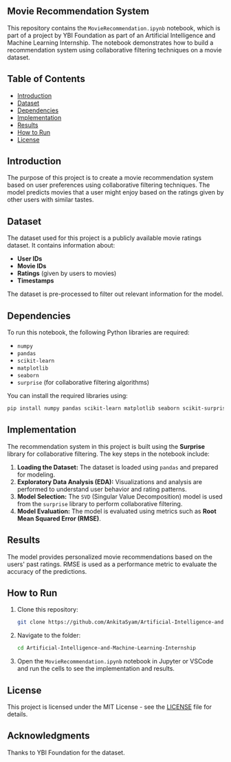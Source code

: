 ## Movie Recommendation System

This repository contains the `MovieRecommendation.ipynb` notebook, which is part of a project by YBI Foundation as part of an Artificial Intelligence and Machine Learning Internship. The notebook demonstrates how to build a recommendation system using collaborative filtering techniques on a movie dataset.

## Table of Contents

- [Introduction](#introduction)
- [Dataset](#dataset)
- [Dependencies](#dependencies)
- [Implementation](#implementation)
- [Results](#results)
- [How to Run](#how-to-run)
- [License](#license)

## Introduction

The purpose of this project is to create a movie recommendation system based on user preferences using collaborative filtering techniques. The model predicts movies that a user might enjoy based on the ratings given by other users with similar tastes.

## Dataset

The dataset used for this project is a publicly available movie ratings dataset. It contains information about:
- **User IDs**
- **Movie IDs**
- **Ratings** (given by users to movies)
- **Timestamps**

The dataset is pre-processed to filter out relevant information for the model.

## Dependencies

To run this notebook, the following Python libraries are required:

- `numpy`
- `pandas`
- `scikit-learn`
- `matplotlib`
- `seaborn`
- `surprise` (for collaborative filtering algorithms)

You can install the required libraries using:

```bash
pip install numpy pandas scikit-learn matplotlib seaborn scikit-surprise
```

## Implementation

The recommendation system in this project is built using the **Surprise** library for collaborative filtering. The key steps in the notebook include:

1. **Loading the Dataset:** The dataset is loaded using `pandas` and prepared for modeling.
2. **Exploratory Data Analysis (EDA):** Visualizations and analysis are performed to understand user behavior and rating patterns.
3. **Model Selection:** The `SVD` (Singular Value Decomposition) model is used from the `surprise` library to perform collaborative filtering.
4. **Model Evaluation:** The model is evaluated using metrics such as **Root Mean Squared Error (RMSE)**.

## Results

The model provides personalized movie recommendations based on the users' past ratings. RMSE is used as a performance metric to evaluate the accuracy of the predictions.

## How to Run

1. Clone this repository:

   ```bash
   git clone https://github.com/AnkitaSyam/Artificial-Intelligence-and-Machine-Learning-Internship.git
   ```

2. Navigate to the folder:

   ```bash
   cd Artificial-Intelligence-and-Machine-Learning-Internship
   ```

3. Open the `MovieRecommendation.ipynb` notebook in Jupyter or VSCode and run the cells to see the implementation and results.

## License

This project is licensed under the MIT License - see the [LICENSE](LICENSE) file for details.

## Acknowledgments

Thanks to YBI Foundation for the dataset.
